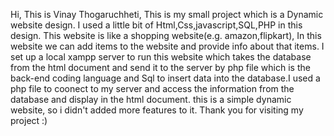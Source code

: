 Hi, 
This is Vinay Thogaruchheti,
This is my small project which is a Dynamic website design.
I used a little bit of Html,Css,javascript,SQL,PHP in this design.
This website is like a shopping website(e.g. amazon,flipkart),
In this website we can add items to the website and provide info about that items.
I set up a local xampp server to run this website which takes the database from the
html document and send it to the server by php file which is the back-end coding language
and Sql to insert data into the database.I used a php file to coonect to my server 
and access the information from the database and display in the html document.
this is a simple dynamic website, so i didn't added more features to it.
Thank you for visiting my project :)